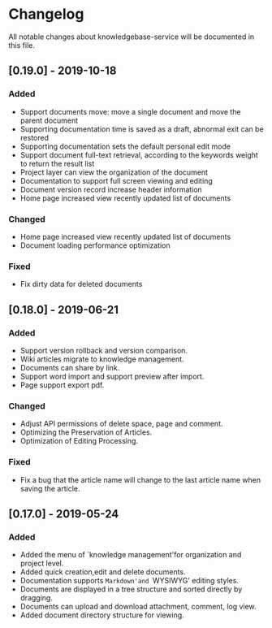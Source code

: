 # Changelog
All notable changes about knowledgebase-service will be documented in this file.

## [0.19.0] - 2019-10-18

### Added

- Support documents move: move a single document and move the parent document
- Supporting documentation time is saved as a draft, abnormal exit can be restored
- Supporting documentation sets the default personal edit mode
- Support document full-text retrieval, according to the keywords weight to return the result list
- Project layer can view the organization of the document
- Documentation to support full screen viewing and editing
- Document version record increase header information
- Home page increased view recently updated list of documents

### Changed

- Home page increased view recently updated list of documents
- Document loading performance optimization

### Fixed

- Fix dirty data for deleted documents

## [0.18.0] - 2019-06-21

### Added

- Support version rollback and version comparison.
- Wiki articles migrate to knowledge management.
- Documents can share by link.
- Support word import and support preview after import.
- Page support export pdf.

### Changed

- Adjust API permissions of delete space, page and comment.
- Optimizing the Preservation of Articles.
- Optimization of Editing Processing.

### Fixed

- Fix a bug that the article name will change to the last article name when saving the article.
  

## [0.17.0] - 2019-05-24

### Added

- Added the menu of `knowledge management'for organization and project level.
- Added quick creation,edit and delete documents.
- Documentation supports `Markdown'and `WYSIWYG' editing styles.
- Documents are displayed in a tree structure and sorted directly by dragging.
- Documents can upload and download attachment, comment, log view.
- Added document directory structure for viewing.
